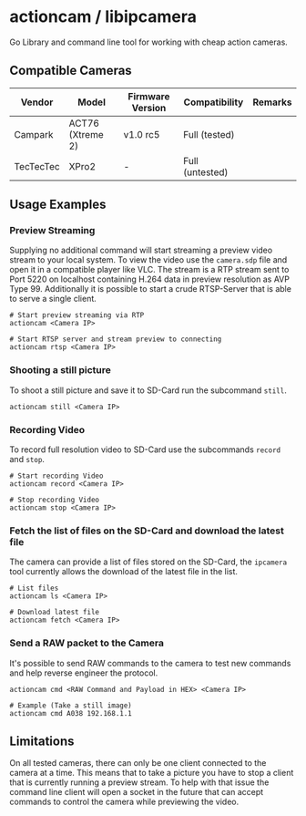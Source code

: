 # actioncam / libipcamera

Go Library and command line tool for working with cheap action cameras.

## Compatible Cameras

| Vendor        | Model             | Firmware Version  | Compatibility     | Remarks   |
|---------------|-------------------|-------------------|-------------------|-----------|
| Campark       | ACT76 (Xtreme 2)  | v1.0 rc5          | Full (tested)     |           |
| TecTecTec     | XPro2             | -                 | Full (untested)   |           |

## Usage Examples

### Preview Streaming

Supplying no additional command will start streaming a preview video stream to your local system.
To view the video use the `camera.sdp` file and open it in a compatible player like VLC.
The stream is a RTP stream sent to Port 5220 on localhost containing H.264 data in preview resolution as AVP Type 99. Additionally it is possible to start a crude RTSP-Server that is able to serve a single client.

```
# Start preview streaming via RTP
actioncam <Camera IP>

# Start RTSP server and stream preview to connecting
actioncam rtsp <Camera IP>
```

### Shooting a still picture

To shoot a still picture and save it to SD-Card run the subcommand `still`.

```
actioncam still <Camera IP>
```

### Recording Video

To record full resolution video to SD-Card use the subcommands `record` and `stop`.

```
# Start recording Video
actioncam record <Camera IP>

# Stop recording Video
actioncam stop <Camera IP>
```

### Fetch the list of files on the SD-Card and download the latest file

The camera can provide a list of files stored on the SD-Card, the `ipcamera` tool currently allows the download of the latest file in the list.

```
# List files
actioncam ls <Camera IP>

# Download latest file
actioncam fetch <Camera IP>
```

### Send a RAW packet to the Camera

It's possible to send RAW commands to the camera to test new commands and help reverse engineer the protocol.

```
actioncam cmd <RAW Command and Payload in HEX> <Camera IP>

# Example (Take a still image)
actioncam cmd A038 192.168.1.1
```


## Limitations

On all tested cameras, there can only be one client connected to the camera at a time. This means that to take a picture you have to stop a client that is currently running a preview stream. To help with that issue the command line client will open a socket in the future that can accept commands to control the camera while previewing the video.
